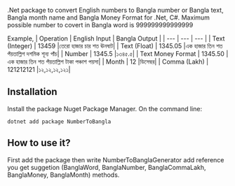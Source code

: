 ﻿.Net package to convert English numbers to Bangla number or Bangla text, Bangla month name and Bangla Money Format for .Net, C#. 
Maximum possible number to covert in Bangla word is 999999999999999

Example,
| Operation | English Input | Bangla Output |
| --- | --- | --- |
| Text (Integer) | 13459 |তেরো হাজার চার শত ঊনষাট|
| Text (Float) | 1345.05 |এক হাজার তিন শত পঁয়তাল্লিশ দশমিক শূন্য পাঁচ|
| Number | 1345.5 |১৩৪৫.৫|
| Text Money Format | 1345.50 |এক হাজার তিন শত পঁয়তাল্লিশ টাকা পঞ্চাশ পয়সা|
| Month | 12 |ডিসেম্বর|
| Comma (Lakh) | 121212121 |১২,১২,১২,১২১|


## Installation

Install the package Nuget Package Manager.
On the command line:

```
dotnet add package NumberToBangla 
```

## How to use it?
First add the package 
then write  NumberToBanglaGenerator 
add reference 
you get suggetion (BanglaWord, BanglaNumber, BanglaCommaLakh, BanglaMoney, BanglaMonth) methods.
